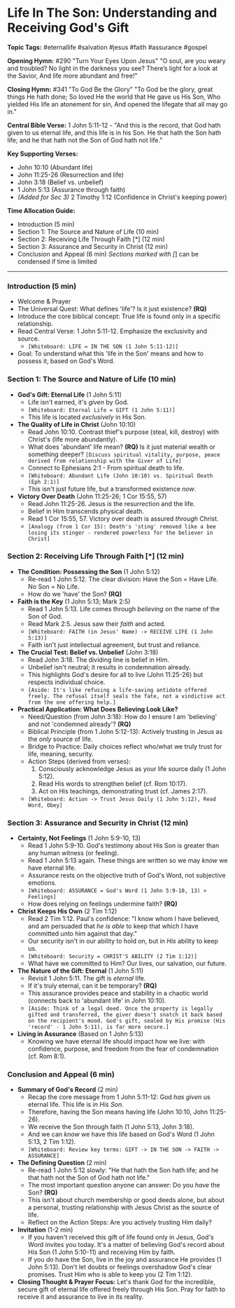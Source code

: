 # Life In The Son: Understanding and Receiving God's Gift

**Topic Tags:** #eternallife #salvation #jesus #faith #assurance #gospel

**Opening Hymn:** #290 "Turn Your Eyes Upon Jesus"
"O soul, are you weary and troubled? No light in the darkness you see? There’s light for a look at the Savior, And life more abundant and free!"

**Closing Hymn:** #341 "To God Be the Glory"
"To God be the glory, great things He hath done; So loved He the world that He gave us His Son, Who yielded His life an atonement for sin, And opened the lifegate that all may go in."

**Central Bible Verse:** 1 John 5:11-12 - "And this is the record, that God hath given to us eternal life, and this life is in his Son. He that hath the Son hath life; and he that hath not the Son of God hath not life."

**Key Supporting Verses:**
*   John 10:10 (Abundant life)
*   John 11:25-26 (Resurrection and life)
*   John 3:18 (Belief vs. unbelief)
*   1 John 5:13 (Assurance through faith)
*   *(Added for Sec 3)* 2 Timothy 1:12 (Confidence in Christ's keeping power)

**Time Allocation Guide:**
- Introduction (5 min)
- Section 1: The Source and Nature of Life (10 min)
- Section 2: Receiving Life Through Faith [*] (12 min)
- Section 3: Assurance and Security in Christ (12 min)
- Conclusion and Appeal (6 min)
*Sections marked with [*] can be condensed if time is limited

---

### Introduction (5 min)

-   Welcome & Prayer
-   The Universal Quest: What defines 'life'? Is it just existence? **(RQ)**
-   Introduce the core biblical concept: True life is found only in a specific relationship.
-   Read Central Verse: 1 John 5:11-12. Emphasize the exclusivity and source.
    -   `[Whiteboard: LIFE = IN THE SON (1 John 5:11-12)]`
-   Goal: To understand what this 'life in the Son' means and how to possess it, based on God's Word.

### Section 1: The Source and Nature of Life (10 min)

-   **God's Gift: Eternal Life** (1 John 5:11)
    -   Life isn't earned, it's *given* by God.
    -   `[Whiteboard: Eternal Life = GIFT (1 John 5:11)]`
    -   This life is located *exclusively* in His Son.
-   **The Quality of Life in Christ** (John 10:10)
    -   Read John 10:10. Contrast thief's purpose (steal, kill, destroy) with Christ's (life more abundantly).
    -   What does 'abundant' life mean? **(RQ)** Is it just material wealth or something deeper? `[Discuss spiritual vitality, purpose, peace derived from relationship with the Giver of Life]`
    -   Connect to Ephesians 2:1 - From spiritual death to life.
    -   `[Whiteboard: Abundant Life (John 10:10) vs. Spiritual Death (Eph 2:1)]`
    -   This isn't just future life, but a transformed existence *now*.
-   **Victory Over Death** (John 11:25-26; 1 Cor 15:55, 57)
    -   Read John 11:25-26. Jesus *is* the resurrection and the life.
    -   Belief in Him transcends physical death.
    -   Read 1 Cor 15:55, 57. Victory over death is assured *through* Christ.
    -   `[Analogy (from 1 Cor 15): Death's 'sting' removed like a bee losing its stinger - rendered powerless for the believer in Christ]`

### Section 2: Receiving Life Through Faith [*] (12 min)

-   **The Condition: Possessing the Son** (1 John 5:12)
    -   Re-read 1 John 5:12. The clear division: Have the Son = Have Life. No Son = No Life.
    -   How do we 'have' the Son? **(RQ)**
-   **Faith is the Key** (1 John 5:13; Mark 2:5)
    -   Read 1 John 5:13. Life comes through *believing* on the name of the Son of God.
    -   Read Mark 2:5. Jesus saw their *faith* and acted.
    -   `[Whiteboard: FAITH (in Jesus' Name) -> RECEIVE LIFE (1 John 5:13)]`
    -   Faith isn't just intellectual agreement, but trust and reliance.
-   **The Crucial Test: Belief vs. Unbelief** (John 3:18)
    -   Read John 3:18. The dividing line is belief in Him.
    -   Unbelief isn't neutral; it results in condemnation already.
    -   This highlights God's desire for all to live (John 11:25-26) but respects individual choice.
    -   `[Aside: It's like refusing a life-saving antidote offered freely. The refusal itself seals the fate, not a vindictive act from the one offering help.]`
-   **Practical Application: What Does Believing Look Like?**
    -   Need/Question (from John 3:18): How do I ensure I am 'believing' and not 'condemned already'? **(RQ)**
    -   Biblical Principle (from 1 John 5:12-13): Actively trusting in Jesus as the *only* source of life.
    -   Bridge to Practice: Daily choices reflect who/what we truly trust for life, meaning, security.
    -   Action Steps (derived from verses):
        1.  Consciously acknowledge Jesus as your life source daily (1 John 5:12).
        2.  Read His words to strengthen belief (cf. Rom 10:17).
        3.  Act on His teachings, demonstrating trust (cf. James 2:17).
    -   `[Whiteboard: Action -> Trust Jesus Daily (1 John 5:12), Read Word, Obey]`

### Section 3: Assurance and Security in Christ (12 min)

-   **Certainty, Not Feelings** (1 John 5:9-10, 13)
    -   Read 1 John 5:9-10. God's testimony about His Son is greater than any human witness (or feeling).
    -   Read 1 John 5:13 again. These things are written so we may *know* we have eternal life.
    -   Assurance rests on the objective truth of God's Word, not subjective emotions.
    -   `[Whiteboard: ASSURANCE = God's Word (1 John 5:9-10, 13) > Feelings]`
    -   How does relying on feelings undermine faith? **(RQ)**
-   **Christ Keeps His Own** (2 Tim 1:12)
    -   Read 2 Tim 1:12. Paul's confidence: "I know whom I have believed, and am persuaded that *he is able* to keep that which I have committed unto him against that day."
    -   Our security isn't in our ability to hold on, but in *His* ability to keep us.
    -   `[Whiteboard: Security = CHRIST'S ABILITY (2 Tim 1:12)]`
    -   What have we committed to Him? Our lives, our salvation, our future.
-   **The Nature of the Gift: Eternal** (1 John 5:11)
    -   Revisit 1 John 5:11. The gift is *eternal* life.
    -   If it's truly eternal, can it be temporary? **(RQ)**
    -   This assurance provides peace and stability in a chaotic world (connects back to 'abundant life' in John 10:10).
    -   `[Aside: Think of a legal deed. Once the property is legally gifted and transferred, the giver doesn't snatch it back based on the recipient's mood. God's gift, sealed by His promise (His 'record' - 1 John 5:11), is far more secure.]`
-   **Living in Assurance** (Based on 1 John 5:13)
    -   Knowing we have eternal life should impact how we live: with confidence, purpose, and freedom from the fear of condemnation (cf. Rom 8:1).

### Conclusion and Appeal (6 min)

-   **Summary of God's Record** (2 min)
    -   Recap the core message from 1 John 5:11-12: God *has given* us eternal life. This life is *in His Son*.
    -   Therefore, having the Son means having life (John 10:10, John 11:25-26).
    -   We receive the Son through faith (1 John 5:13, John 3:18).
    -   And we can *know* we have this life based on God's Word (1 John 5:13, 2 Tim 1:12).
    -   `[Whiteboard: Review key terms: GIFT -> IN THE SON -> FAITH -> ASSURANCE]`
-   **The Defining Question** (2 min)
    -   Re-read 1 John 5:12 slowly: "He that hath the Son hath life; and he that hath not the Son of God hath not life."
    -   The most important question anyone can answer: Do you *have* the Son? **(RQ)**
    -   This isn't about church membership or good deeds alone, but about a personal, trusting relationship with Jesus Christ as the source of life.
    -   Reflect on the Action Steps: Are you actively trusting Him daily?
-   **Invitation** (1-2 min)
    -   If you haven't received this gift of life found only in Jesus, God's Word invites you today. It's a matter of believing God's record about His Son (1 John 5:10-11) and receiving Him by faith.
    -   If you *do* have the Son, live in the joy and assurance He provides (1 John 5:13). Don't let doubts or feelings overshadow God's clear promises. Trust Him who is able to keep you (2 Tim 1:12).
-   **Closing Thought & Prayer Focus:** Let's thank God for the incredible, secure gift of eternal life offered freely through His Son. Pray for faith to receive it and assurance to live in its reality.